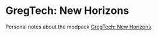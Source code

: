GregTech: New Horizons
======================

Personal notes about the modpack [GregTech: New Horizons](https://github.com/GTNewHorizons/GT-New-Horizons-Modpack).
